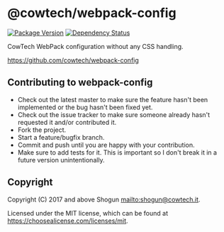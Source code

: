 # @cowtech/webpack-config

[![Package Version](https://img.shields.io/npm/v/@cowtech/webpack-config.svg)](https://npmjs.com/package/@cowtech/webpack-config)
[![Dependency Status](https://img.shields.io/gemnasium/github.com/cowtech/webpack-config.svg)](https://gemnasium.com/github.com/cowtech/webpack-config)

CowTech WebPack configuration without any CSS handling.

https://github.com/cowtech/webpack-config

## Contributing to webpack-config

- Check out the latest master to make sure the feature hasn't been implemented or the bug hasn't been fixed yet.
- Check out the issue tracker to make sure someone already hasn't requested it and/or contributed it.
- Fork the project.
- Start a feature/bugfix branch.
- Commit and push until you are happy with your contribution.
- Make sure to add tests for it. This is important so I don't break it in a future version unintentionally.

## Copyright

Copyright (C) 2017 and above Shogun <mailto:shogun@cowtech.it>.

Licensed under the MIT license, which can be found at https://choosealicense.com/licenses/mit.
